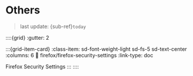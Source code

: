 # Others
> last update: {sub-ref}`today`
<div style="width: 790px;"></div>



::::{grid}
:gutter: 2

:::{grid-item-card}
:class-item: sd-font-weight-light sd-fs-5 sd-text-center
:columns: 6
:link: firefox/firefox-security-settings
:link-type: doc

Firefox Security Settings
:::
::::